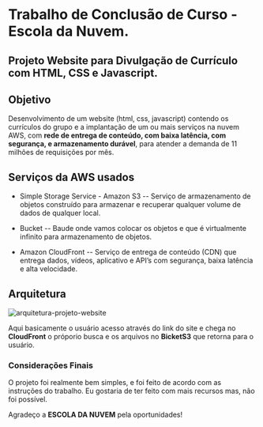 # Trabalho de Conclusão de Curso - Escola da Nuvem.
## Projeto Website para Divulgação de Currículo com HTML, CSS e Javascript. 

## Objetivo

Desenvolvimento de um website (html, css, javascript) contendo os currículos do grupo e a implantação de um ou mais serviços na nuvem AWS, com **rede de entrega de conteúdo, com baixa latência, com segurança, e armazenamento durável**, para atender a demanda de 11 milhões de requisições por mês. 

## Serviços da AWS usados

- Simple Storage Service - Amazon S3 -- Serviço de armazenamento de objetos construído para armazenar e recuperar qualquer volume de dados de qualquer local.
  
- Bucket -- Baude onde vamos colocar os objetos e que é virtualmente infinito para armazenamento de objetos.
  
- Amazon CloudFront -- Serviço de entrega de conteúdo (CDN) que entrega dados, vídeos, aplicativo e API’s com segurança, baixa latência e alta velocidade. 


## Arquitetura 

![arquitetura-projeto-website](https://github.com/Wlisses-Silva/Escola-da-Nuvem-TCC/assets/104795256/a2ade54c-baae-49c7-ac80-529e0e009145)

Aqui basicamente o usuário acesso através do link do site e chega no **CloudFront** o próporio busca e os arquivos no **BicketS3** que retorna para o usuário. 

### Considerações Finais

O projeto foi realmente bem simples, e foi feito de acordo com as instruções do trabalho. Eu gostaria de ter feito com mais recursos mas, não foi possível. 

Agradeço a **ESCOLA DA NUVEM** pela oportunidades!
